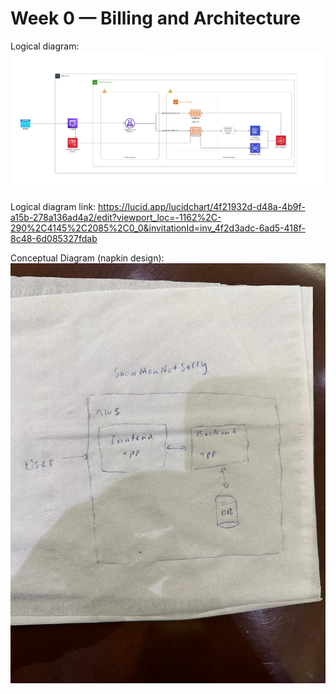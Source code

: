 # Week 0 — Billing and Architecture

Logical diagram:
![Alt text](https://github.com/Doumham-Armah/aws-bootcamp-cruddur-2023/blob/main/journal/logical_diagram.PNG)

Logical diagram link: 
https://lucid.app/lucidchart/4f21932d-d48a-4b9f-a15b-278a136ad4a2/edit?viewport_loc=-1162%2C-290%2C4145%2C2085%2C0_0&invitationId=inv_4f2d3adc-6ad5-418f-8c48-6d085327fdab


 Conceptual Diagram (napkin design):
![Alt text](https://github.com/Doumham-Armah/aws-bootcamp-cruddur-2023/blob/main/journal/napkin_design.jpg)
